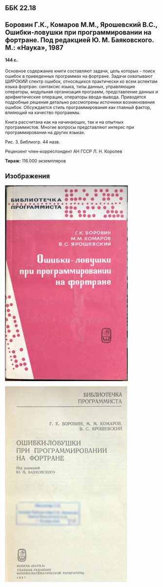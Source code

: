 ## ББК 22.18

## Боровин Г.К., Комаров М.М., Ярошевский В.С., Ошибки-ловушки при программировании на фортране. Под редакцией Ю. М. Баяковского. М.: «Наука», 1987

#### 144 c.

Основное содержание книги составляют задачи, цель которых - поиск ошибок в приведенных программах на фортране. Задачи охватывают ШИРОКИЙ спектр ошибок, относящихся практически ко всем аспектам языка фортран: синтаксис языка, типы данных, управляющие операторы, модульная организация программ, представление данных и арифметические операции, операторы ввода-вывода. Приводятся подробные решения детально рассмотрены источники возникновения ошибок. Обсуждается стиль программирования как главный фактор, влияющий на качество программы.

Книга рассчитана как на начинающих, так и на опытных программистов. Многие вопросы представляют интерес при программировании на других языках.

Рис. 3. Библиогр. 44 назв.

Рецензент член-корреспондент АН ГССР Л. Н. Королев

**Тираж:** 116.000 экземпляров

## Изображения

![001](./assets/images/001.png)

![002](./assets/images/002.png)
